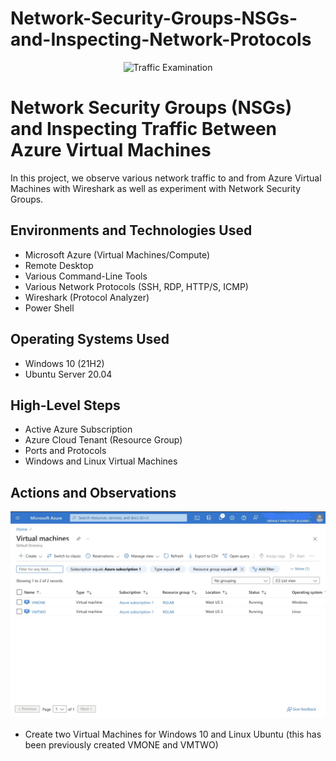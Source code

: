 # Network-Security-Groups-NSGs-and-Inspecting-Network-Protocols
<p align="center">
<img src="https://i.imgur.com/Ua7udoS.png" alt="Traffic Examination"/>
</p>

<h1>Network Security Groups (NSGs) and Inspecting Traffic Between Azure Virtual Machines</h1>
In this project, we observe various network traffic to and from Azure Virtual Machines with Wireshark as well as experiment with Network Security Groups. <br />

<h2>Environments and Technologies Used</h2>

- Microsoft Azure (Virtual Machines/Compute)
- Remote Desktop
- Various Command-Line Tools
- Various Network Protocols (SSH, RDP, HTTP/S, ICMP)
- Wireshark (Protocol Analyzer)
- Power Shell

<h2>Operating Systems Used </h2>

- Windows 10 (21H2)
- Ubuntu Server 20.04

<h2>High-Level Steps</h2>

- Active Azure Subscription
- Azure Cloud Tenant (Resource Group)
- Ports and Protocols
- Windows and Linux Virtual Machines

<h2>Actions and Observations</h2>

<p>
  
![thisismyimage](https://github.com/ELIZABETHONAS/Network-Security-Groups-NSGs-and-Inspecting-Network-Protocols/blob/main/IMG_0085.jpeg?raw=true)
  
</p>
<p>
 
- Create two Virtual Machines for Windows 10 and Linux Ubuntu (this has been previously created VMONE and VMTWO)
</p>
<br />
